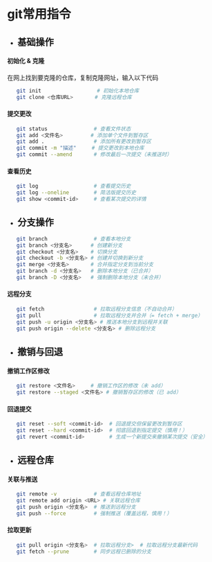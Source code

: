 # git常用指令

- ## 基础操作

#### 初始化 & 克隆

在网上找到要克隆的仓库，复制克隆网址，输入以下代码

```bash
   git init                  # 初始化本地仓库
   git clone <仓库URL>       # 克隆远程仓库
```

#### 提交更改

```bash
   git status               # 查看文件状态
   git add <文件名>         # 添加单个文件到暂存区
   git add .                # 添加所有更改到暂存区
   git commit -m "描述"     # 提交更改到本地仓库
   git commit --amend       # 修改最后一次提交（未推送时）
```

#### 查看历史

```bash
   git log                  # 查看提交历史
   git log --oneline        # 简洁版提交历史
   git show <commit-id>     # 查看某次提交的详情
```

- ## 分支操作

```bash
   git branch               # 查看本地分支
   git branch <分支名>      # 创建新分支
   git checkout <分支名>    # 切换分支
   git checkout -b <分支名> # 创建并切换到新分支
   git merge <分支名>       # 合并指定分支到当前分支
   git branch -d <分支名>   # 删除本地分支（已合并）
   git branch -D <分支名>   # 强制删除本地分支（未合并）
```

#### 远程分支

```bash
   git fetch                # 拉取远程分支信息（不自动合并）
   git pull                 # 拉取远程分支并合并（= fetch + merge）
   git push -u origin <分支名> # 推送本地分支到远程并关联
   git push origin --delete <分支名> # 删除远程分支
```

- ## 撤销与回退

#### 撤销工作区修改

```bash
   git restore <文件名>     # 撤销工作区的修改（未 add）
   git restore --staged <文件名> # 撤销暂存区的修改（已 add）
```

#### 回退提交

```bash
   git reset --soft <commit-id>  # 回退提交但保留更改到暂存区
   git reset --hard <commit-id>  # 彻底回退到指定提交（慎用！）
   git revert <commit-id>        # 生成一个新提交来撤销某次提交（安全）
```

- ## 远程仓库

#### 关联与推送

```bash
   git remote -v            # 查看远程仓库地址
   git remote add origin <URL> # 关联远程仓库
   git push origin <分支名>  # 推送到远程分支
   git push --force         # 强制推送（覆盖远程，慎用！）
```

#### 拉取更新

```bash
   git pull origin <分支名>  # 拉取远程分支>  # 拉取远程分支最新代码
   git fetch --prune        # 同步远程已删除的分支
```

